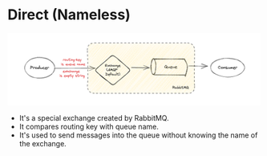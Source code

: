 # Direct (Nameless)

![nameless flow](https://github.com/kapozade/rabbitmq/blob/main/assets/nameless-flow.png)

* It's a special exchange created by RabbitMQ.
* It compares routing key with queue name.
* It's used to send messages into the queue without knowing the name of the exchange.
